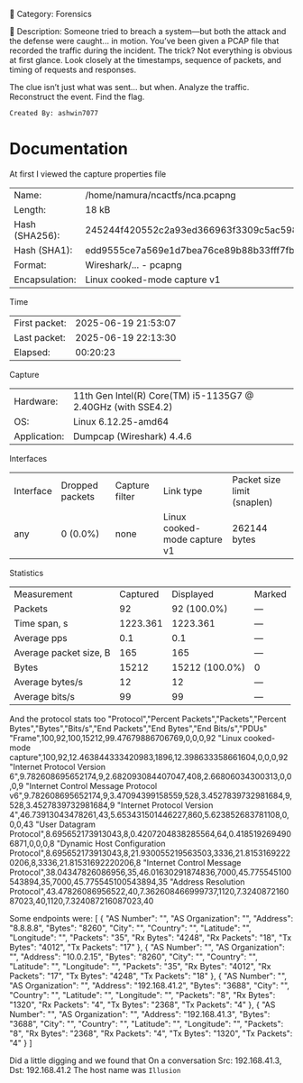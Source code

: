 📁 Category: Forensics

🧠 Description:
Someone tried to breach a system—but both the attack and the defense were caught... in motion. You’ve been given a PCAP file that recorded the traffic during the incident. The trick? Not everything is obvious at first glance. Look closely at the timestamps, sequence of packets, and timing of requests and responses.

The clue isn’t just what was sent… but when. Analyze the traffic. Reconstruct the event. Find the flag.

`Created By: ashwin7077`

# Documentation
At first I viewed the capture properties file 

|                |                                                                  |
| -------------- | ---------------------------------------------------------------- |
| Name:          | /home/namura/ncactfs/nca.pcapng                                  |
| Length:        | 18 kB                                                            |
| Hash (SHA256): | 245244f420552c2a93ed366963f3309c5ac598e4c572c12cc2639cf3deb34dc7 |
| Hash (SHA1):   | edd9555ce7a569e1d7bea76ce89b88b33fff7fbb                         |
| Format:        | Wireshark/... - pcapng                                           |
| Encapsulation: | Linux cooked-mode capture v1                                     |

Time

|               |                     |
| ------------- | ------------------- |
| First packet: | 2025-06-19 21:53:07 |
| Last packet:  | 2025-06-19 22:13:30 |
| Elapsed:      | 00:20:23            |

Capture

|              |                                                              |
| ------------ | ------------------------------------------------------------ |
| Hardware:    | 11th Gen Intel(R) Core(TM) i5-1135G7 @ 2.40GHz (with SSE4.2) |
| OS:          | Linux 6.12.25-amd64                                          |
| Application: | Dumpcap (Wireshark) 4.4.6                                    |

Interfaces

|           |                 |                |                              |                             |
| --------- | --------------- | -------------- | ---------------------------- | --------------------------- |
| Interface | Dropped packets | Capture filter | Link type                    | Packet size limit (snaplen) |
| any       | 0 (0.0%)        | none           | Linux cooked-mode capture v1 | 262144 bytes                |

Statistics

|   |   |   |   |
|---|---|---|---|
|Measurement|Captured|Displayed|Marked|
|Packets|92|92 (100.0%)|—|
|Time span, s|1223.361|1223.361|—|
|Average pps|0.1|0.1|—|
|Average packet size, B|165|165|—|
|Bytes|15212|15212 (100.0%)|0|
|Average bytes/s|12|12|—|
|Average bits/s|99|99|—|

And the protocol stats too
"Protocol","Percent Packets","Packets","Percent Bytes","Bytes","Bits/s","End Packets","End Bytes","End Bits/s","PDUs"
"Frame",100,92,100,15212,99.47679886706769,0,0,0,92
"Linux cooked-mode capture",100,92,12.463844333420983,1896,12.398633358661604,0,0,0,92
"Internet Protocol Version 6",9.782608695652174,9,2.682093084407047,408,2.66806034300313,0,0,0,9
"Internet Control Message Protocol v6",9.782608695652174,9,3.47094399158559,528,3.4527839732981684,9,528,3.4527839732981684,9
"Internet Protocol Version 4",46.73913043478261,43,5.653431501446227,860,5.623852683781108,0,0,0,43
"User Datagram Protocol",8.695652173913043,8,0.4207204838285564,64,0.4185192694906871,0,0,0,8
"Dynamic Host Configuration Protocol",8.695652173913043,8,21.930055219563503,3336,21.81531692220206,8,3336,21.81531692220206,8
"Internet Control Message Protocol",38.04347826086956,35,46.01630291874836,7000,45.775545100543894,35,7000,45.775545100543894,35
"Address Resolution Protocol",43.47826086956522,40,7.362608466999737,1120,7.324087216087023,40,1120,7.324087216087023,40

Some endpoints were:
[
    {
        "AS Number": "",
        "AS Organization": "",
        "Address": "8.8.8.8",
        "Bytes": "8260",
        "City": "",
        "Country": "",
        "Latitude": "",
        "Longitude": "",
        "Packets": "35",
        "Rx Bytes": "4248",
        "Rx Packets": "18",
        "Tx Bytes": "4012",
        "Tx Packets": "17"
    },
    {
        "AS Number": "",
        "AS Organization": "",
        "Address": "10.0.2.15",
        "Bytes": "8260",
        "City": "",
        "Country": "",
        "Latitude": "",
        "Longitude": "",
        "Packets": "35",
        "Rx Bytes": "4012",
        "Rx Packets": "17",
        "Tx Bytes": "4248",
        "Tx Packets": "18"
    },
    {
        "AS Number": "",
        "AS Organization": "",
        "Address": "192.168.41.2",
        "Bytes": "3688",
        "City": "",
        "Country": "",
        "Latitude": "",
        "Longitude": "",
        "Packets": "8",
        "Rx Bytes": "1320",
        "Rx Packets": "4",
        "Tx Bytes": "2368",
        "Tx Packets": "4"
    },
    {
        "AS Number": "",
        "AS Organization": "",
        "Address": "192.168.41.3",
        "Bytes": "3688",
        "City": "",
        "Country": "",
        "Latitude": "",
        "Longitude": "",
        "Packets": "8",
        "Rx Bytes": "2368",
        "Rx Packets": "4",
        "Tx Bytes": "1320",
        "Tx Packets": "4"
    }
]

Did a little digging and we found that On a conversation Src: 192.168.41.3, Dst: 192.168.41.2
The host name was `Illusion`
